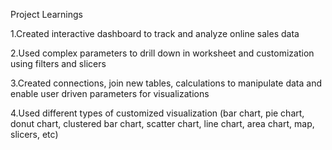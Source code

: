Project Learnings

1.Created interactive dashboard to track and analyze online sales data

2.Used complex parameters to drill down in worksheet and customization using filters and slicers

3.Created connections, join new tables, calculations to manipulate data and enable user driven parameters for visualizations

4.Used different types of customized visualization (bar chart, pie chart, donut chart, clustered bar chart, scatter chart, line chart, area chart, map, slicers, etc)
